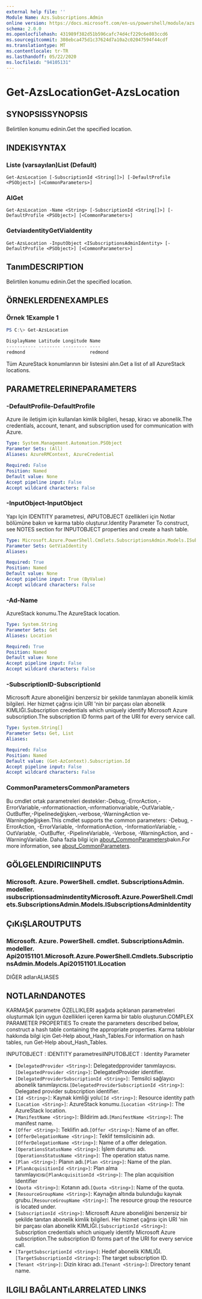 ```yaml
---
external help file: ''
Module Name: Azs.Subscriptions.Admin
online version: https://docs.microsoft.com/en-us/powershell/module/azs.subscriptions.admin/get-azslocation
schema: 2.0.0
ms.openlocfilehash: 431989f382d51b596cafc74d4cf229c6e803ccd6
ms.sourcegitcommit: 308ebca475d1c37624d7a10a2c02047594f44cdf
ms.translationtype: MT
ms.contentlocale: tr-TR
ms.lasthandoff: 05/22/2020
ms.locfileid: "94105131"
---
```

# <span data-ttu-id="606da-101">Get-AzsLocation</span><span class="sxs-lookup"><span data-stu-id="606da-101">Get-AzsLocation</span></span>

## <span data-ttu-id="606da-102">SYNOPSIS</span><span class="sxs-lookup"><span data-stu-id="606da-102">SYNOPSIS</span></span>
<span data-ttu-id="606da-103">Belirtilen konumu edinin.</span><span class="sxs-lookup"><span data-stu-id="606da-103">Get the specified location.</span></span>

## <span data-ttu-id="606da-104">INDEKI</span><span class="sxs-lookup"><span data-stu-id="606da-104">SYNTAX</span></span>

### <span data-ttu-id="606da-105">Liste (varsayılan)</span><span class="sxs-lookup"><span data-stu-id="606da-105">List (Default)</span></span>
```
Get-AzsLocation [-SubscriptionId <String[]>] [-DefaultProfile <PSObject>] [<CommonParameters>]
```

### <span data-ttu-id="606da-106">Al</span><span class="sxs-lookup"><span data-stu-id="606da-106">Get</span></span>
```
Get-AzsLocation -Name <String> [-SubscriptionId <String[]>] [-DefaultProfile <PSObject>] [<CommonParameters>]
```

### <span data-ttu-id="606da-107">Getviaıdentity</span><span class="sxs-lookup"><span data-stu-id="606da-107">GetViaIdentity</span></span>
```
Get-AzsLocation -InputObject <ISubscriptionsAdminIdentity> [-DefaultProfile <PSObject>] [<CommonParameters>]
```

## <span data-ttu-id="606da-108">Tanım</span><span class="sxs-lookup"><span data-stu-id="606da-108">DESCRIPTION</span></span>
<span data-ttu-id="606da-109">Belirtilen konumu edinin.</span><span class="sxs-lookup"><span data-stu-id="606da-109">Get the specified location.</span></span>

## <span data-ttu-id="606da-110">ÖRNEKLERDEN</span><span class="sxs-lookup"><span data-stu-id="606da-110">EXAMPLES</span></span>

### <span data-ttu-id="606da-111">Örnek 1</span><span class="sxs-lookup"><span data-stu-id="606da-111">Example 1</span></span>
```powershell
PS C:\> Get-AzsLocation

DisplayName Latitude Longitude Name   
----------- -------- --------- ----   
redmond                        redmond
```

<span data-ttu-id="606da-112">Tüm AzureStack konumlarının bir listesini alın.</span><span class="sxs-lookup"><span data-stu-id="606da-112">Get a list of all AzureStack locations.</span></span>

## <span data-ttu-id="606da-113">PARAMETRELERINE</span><span class="sxs-lookup"><span data-stu-id="606da-113">PARAMETERS</span></span>

### <span data-ttu-id="606da-114">-DefaultProfile</span><span class="sxs-lookup"><span data-stu-id="606da-114">-DefaultProfile</span></span>
<span data-ttu-id="606da-115">Azure ile iletişim için kullanılan kimlik bilgileri, hesap, kiracı ve abonelik.</span><span class="sxs-lookup"><span data-stu-id="606da-115">The credentials, account, tenant, and subscription used for communication with Azure.</span></span>

```yaml
Type: System.Management.Automation.PSObject
Parameter Sets: (All)
Aliases: AzureRMContext, AzureCredential

Required: False
Position: Named
Default value: None
Accept pipeline input: False
Accept wildcard characters: False

```

### <span data-ttu-id="606da-116">-InputObject</span><span class="sxs-lookup"><span data-stu-id="606da-116">-InputObject</span></span>
<span data-ttu-id="606da-117">Yapı Için IDENTITY parametresi, ıNPUTOBJECT özellikleri için Notlar bölümüne bakın ve karma tablo oluşturur.</span><span class="sxs-lookup"><span data-stu-id="606da-117">Identity Parameter To construct, see NOTES section for INPUTOBJECT properties and create a hash table.</span></span>

```yaml
Type: Microsoft.Azure.PowerShell.Cmdlets.SubscriptionsAdmin.Models.ISubscriptionsAdminIdentity
Parameter Sets: GetViaIdentity
Aliases:

Required: True
Position: Named
Default value: None
Accept pipeline input: True (ByValue)
Accept wildcard characters: False

```

### <span data-ttu-id="606da-118">-Ad</span><span class="sxs-lookup"><span data-stu-id="606da-118">-Name</span></span>
<span data-ttu-id="606da-119">AzureStack konumu.</span><span class="sxs-lookup"><span data-stu-id="606da-119">The AzureStack location.</span></span>

```yaml
Type: System.String
Parameter Sets: Get
Aliases: Location

Required: True
Position: Named
Default value: None
Accept pipeline input: False
Accept wildcard characters: False

```

### <span data-ttu-id="606da-120">-SubscriptionID</span><span class="sxs-lookup"><span data-stu-id="606da-120">-SubscriptionId</span></span>
<span data-ttu-id="606da-121">Microsoft Azure aboneliğini benzersiz bir şekilde tanımlayan abonelik kimlik bilgileri. Her hizmet çağrısı için URI 'nin bir parçası olan abonelik KIMLIĞI.</span><span class="sxs-lookup"><span data-stu-id="606da-121">Subscription credentials which uniquely identify Microsoft Azure subscription.The subscription ID forms part of the URI for every service call.</span></span>

```yaml
Type: System.String[]
Parameter Sets: Get, List
Aliases:

Required: False
Position: Named
Default value: (Get-AzContext).Subscription.Id
Accept pipeline input: False
Accept wildcard characters: False

```

### <span data-ttu-id="606da-122">CommonParameters</span><span class="sxs-lookup"><span data-stu-id="606da-122">CommonParameters</span></span>
<span data-ttu-id="606da-123">Bu cmdlet ortak parametreleri destekler:-Debug,-ErrorAction,-ErrorVariable,-ınformationaction,-ınformationvariable,-OutVariable,-OutBuffer,-Pipelinedeğişken,-verbose,-WarningAction ve-Warningdeğişken.</span><span class="sxs-lookup"><span data-stu-id="606da-123">This cmdlet supports the common parameters: -Debug, -ErrorAction, -ErrorVariable, -InformationAction, -InformationVariable, -OutVariable, -OutBuffer, -PipelineVariable, -Verbose, -WarningAction, and -WarningVariable.</span></span> <span data-ttu-id="606da-124">Daha fazla bilgi için [about_CommonParameters](http://go.microsoft.com/fwlink/?LinkID=113216)bakın.</span><span class="sxs-lookup"><span data-stu-id="606da-124">For more information, see [about_CommonParameters](http://go.microsoft.com/fwlink/?LinkID=113216).</span></span>

## <span data-ttu-id="606da-125">GÖLGELENDIRICI</span><span class="sxs-lookup"><span data-stu-id="606da-125">INPUTS</span></span>

### <span data-ttu-id="606da-126">Microsoft. Azure. PowerShell. cmdlet. SubscriptionsAdmin. modeller. ısubscriptionsadminıdentity</span><span class="sxs-lookup"><span data-stu-id="606da-126">Microsoft.Azure.PowerShell.Cmdlets.SubscriptionsAdmin.Models.ISubscriptionsAdminIdentity</span></span>

## <span data-ttu-id="606da-127">ÇıKıŞLAR</span><span class="sxs-lookup"><span data-stu-id="606da-127">OUTPUTS</span></span>

### <span data-ttu-id="606da-128">Microsoft. Azure. PowerShell. cmdlet. SubscriptionsAdmin. modeller. Api20151101.</span><span class="sxs-lookup"><span data-stu-id="606da-128">Microsoft.Azure.PowerShell.Cmdlets.SubscriptionsAdmin.Models.Api20151101.ILocation</span></span>

<span data-ttu-id="606da-129">DIĞER adları</span><span class="sxs-lookup"><span data-stu-id="606da-129">ALIASES</span></span>

## <span data-ttu-id="606da-130">NOTLARıNDA</span><span class="sxs-lookup"><span data-stu-id="606da-130">NOTES</span></span>

<span data-ttu-id="606da-131">KARMAŞıK parametre ÖZELLIKLERI aşağıda açıklanan parametreleri oluşturmak Için uygun özellikleri içeren karma bir tablo oluşturun.</span><span class="sxs-lookup"><span data-stu-id="606da-131">COMPLEX PARAMETER PROPERTIES To create the parameters described below, construct a hash table containing the appropriate properties.</span></span> <span data-ttu-id="606da-132">Karma tablolar hakkında bilgi için Get-Help about_Hash_Tables.</span><span class="sxs-lookup"><span data-stu-id="606da-132">For information on hash tables, run Get-Help about_Hash_Tables.</span></span>

<span data-ttu-id="606da-133">INPUTOBJECT <ISubscriptionsAdminIdentity> : IDENTITY parametresi</span><span class="sxs-lookup"><span data-stu-id="606da-133">INPUTOBJECT <ISubscriptionsAdminIdentity>: Identity Parameter</span></span>
  - <span data-ttu-id="606da-134">`[DelegatedProvider <String>]`: Delegatedpprovider tanımlayıcısı.</span><span class="sxs-lookup"><span data-stu-id="606da-134">`[DelegatedProvider <String>]`: DelegatedProvider identifier.</span></span>
  - <span data-ttu-id="606da-135">`[DelegatedProviderSubscriptionId <String>]`: Temsilci sağlayıcı abonelik tanımlayıcısı.</span><span class="sxs-lookup"><span data-stu-id="606da-135">`[DelegatedProviderSubscriptionId <String>]`: Delegated provider subscription identifier.</span></span>
  - <span data-ttu-id="606da-136">`[Id <String>]`: Kaynak kimliği yolu</span><span class="sxs-lookup"><span data-stu-id="606da-136">`[Id <String>]`: Resource identity path</span></span>
  - <span data-ttu-id="606da-137">`[Location <String>]`: AzureStack konumu.</span><span class="sxs-lookup"><span data-stu-id="606da-137">`[Location <String>]`: The AzureStack location.</span></span>
  - <span data-ttu-id="606da-138">`[ManifestName <String>]`: Bildirim adı.</span><span class="sxs-lookup"><span data-stu-id="606da-138">`[ManifestName <String>]`: The manifest name.</span></span>
  - <span data-ttu-id="606da-139">`[Offer <String>]`: Teklifin adı.</span><span class="sxs-lookup"><span data-stu-id="606da-139">`[Offer <String>]`: Name of an offer.</span></span>
  - <span data-ttu-id="606da-140">`[OfferDelegationName <String>]`: Teklif temsilcisinin adı.</span><span class="sxs-lookup"><span data-stu-id="606da-140">`[OfferDelegationName <String>]`: Name of a offer delegation.</span></span>
  - <span data-ttu-id="606da-141">`[OperationsStatusName <String>]`: İşlem durumu adı.</span><span class="sxs-lookup"><span data-stu-id="606da-141">`[OperationsStatusName <String>]`: The operation status name.</span></span>
  - <span data-ttu-id="606da-142">`[Plan <String>]`: Planın adı.</span><span class="sxs-lookup"><span data-stu-id="606da-142">`[Plan <String>]`: Name of the plan.</span></span>
  - <span data-ttu-id="606da-143">`[PlanAcquisitionId <String>]`: Plan alma tanımlayıcısı</span><span class="sxs-lookup"><span data-stu-id="606da-143">`[PlanAcquisitionId <String>]`: The plan acquisition Identifier</span></span>
  - <span data-ttu-id="606da-144">`[Quota <String>]`: Kotanın adı.</span><span class="sxs-lookup"><span data-stu-id="606da-144">`[Quota <String>]`: Name of the quota.</span></span>
  - <span data-ttu-id="606da-145">`[ResourceGroupName <String>]`: Kaynağın altında bulunduğu kaynak grubu.</span><span class="sxs-lookup"><span data-stu-id="606da-145">`[ResourceGroupName <String>]`: The resource group the resource is located under.</span></span>
  - <span data-ttu-id="606da-146">`[SubscriptionId <String>]`: Microsoft Azure aboneliğini benzersiz bir şekilde tanıtan abonelik kimlik bilgileri. Her hizmet çağrısı için URI 'nin bir parçası olan abonelik KIMLIĞI.</span><span class="sxs-lookup"><span data-stu-id="606da-146">`[SubscriptionId <String>]`: Subscription credentials which uniquely identify Microsoft Azure subscription.The subscription ID forms part of the URI for every service call.</span></span>
  - <span data-ttu-id="606da-147">`[TargetSubscriptionId <String>]`: Hedef abonelik KIMLIĞI.</span><span class="sxs-lookup"><span data-stu-id="606da-147">`[TargetSubscriptionId <String>]`: The target subscription ID.</span></span>
  - <span data-ttu-id="606da-148">`[Tenant <String>]`: Dizin kiracı adı.</span><span class="sxs-lookup"><span data-stu-id="606da-148">`[Tenant <String>]`: Directory tenant name.</span></span>

## <span data-ttu-id="606da-149">ILGILI BAĞLANTıLAR</span><span class="sxs-lookup"><span data-stu-id="606da-149">RELATED LINKS</span></span>

